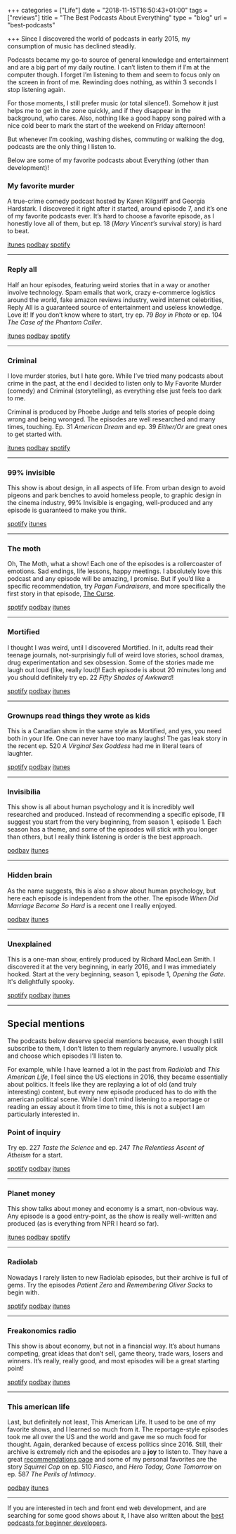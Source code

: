 +++
categories = ["Life"]
date = "2018-11-15T16:50:43+01:00"
tags = ["reviews"]
title = "The Best Podcasts About Everything"
type = "blog"
url = "best-podcasts"

+++
Since I discovered the world of podcasts in early 2015, my consumption of music has declined steadily.

Podcasts became my go-to source of general knowledge and entertainment and are a big part of my daily routine. I can’t listen to them if I’m at the computer though. I forget I’m listening to them and seem to focus only on the screen in front of me. Rewinding does nothing, as within 3 seconds I stop listening again.

For those moments, I still prefer music (or total silence!). Somehow it just helps me to get in the zone quickly, and if they disappear in the background, who cares. Also, nothing like a good happy song paired with a nice cold beer to mark the start of the weekend on Friday afternoon!

But whenever I’m cooking, washing dishes, commuting or walking the dog, podcasts are the only thing I listen to.

Below are some of my favorite podcasts about Everything (other than development)!

### My favorite murder

A true-crime comedy podcast hosted by Karen Kilgariff and Georgia Hardstark. I discovered it right after it started, around episode 7, and it’s one of my favorite podcasts ever. It’s hard to choose a favorite episode, as I honestly love all of them, but ep. 18 (_Mary Vincent’s_ survival story) is hard to beat.

[itunes](https://itunes.apple.com/us/podcast/my-favorite-murder-karen-kilgariff-georgia-hardstark/id1074507850?mt=2) [podbay](http://podbay.fm/show/1074507850) [spotify](https://open.spotify.com/show/0U9S5J2ltMaKdxIfLuEjzE)

***

### Reply all

Half an hour episodes, featuring weird stories that in a way or another involve technology. Spam emails that work, crazy e-commerce logistics around the world, fake amazon reviews industry, weird internet celebrities, Reply All is a guaranteed source of entertainment and useless knowledge. Love it! If you don’t know where to start, try ep. 79 _Boy in Photo_ or ep. 104 _The Case of the Phantom Caller_.

[itunes](https://itunes.apple.com/us/podcast/reply-all/id941907967?mt=2) [podbay](http://podbay.fm/show/941907967) [spotify](https://open.spotify.com/show/7gozmLqbcbr6PScMjc0Zl4)

***

### Criminal

I love murder stories, but I hate gore. While I’ve tried many podcasts about crime in the past, at the end I decided to listen only to My Favorite Murder (comedy) and Criminal (storytelling), as everything else just feels too dark to me.

Criminal is produced by Phoebe Judge and tells stories of people doing wrong and being wronged. The episodes are well researched and many times, touching. Ep. 31 _American Dream_ and ep. 39 _Either/Or_ are great ones to get started with.

[itunes](https://itunes.apple.com/us/podcast/criminal/id809264944?mt=2) [podbay](http://podbay.fm/show/809264944) [spotify](https://open.spotify.com/show/3ictIqfumbmEuWdt9xWQp5)

***

### 99% invisible

This show is about design, in all aspects of life. From urban design to avoid pigeons and park benches to avoid homeless people, to graphic design in the cinema industry, 99% Invisible is engaging, well-produced and any episode is guaranteed to make you think.

[spotify](https://open.spotify.com/show/2VRS1IJCTn2Nlkg33ZVfkM) [itunes](https://itunes.apple.com/us/podcast/99-invisible/id394775318?mt=2)

***

### The moth

Oh, The Moth, what a show! Each one of the episodes is a rollercoaster of emotions. Sad endings, life lessons, happy meetings. I absolutely love this podcast and any episode will be amazing, I promise. But if you’d like a specific recommendation, try _Pagan Fundraisers_, and more specifically the first story in that episode, [The Curse](https://themoth.org/stories/the-curse).

[spotify](https://open.spotify.com/show/5UKrcYdaGbq10z97yqi81N) [podbay](http://podbay.fm/show/275699983) [itunes](https://itunes.apple.com/us/podcast/the-moth/id275699983?mt=2)

***

### Mortified

I thought I was weird, until I discovered Mortified. In it, adults read their teenage journals, not-surprisingly full of weird love stories, school dramas, drug experimentation and sex obsession. Some of the stories made me laugh out loud (like, really loud)! Each episode is about 20 minutes long and you should definitely try ep. 22 _Fifty Shades of Awkward_!

[spotify](https://open.spotify.com/show/4ujhMZWw65aklkutNnwmJN) [podbay](http://podbay.fm/show/964902342) [itunes](https://itunes.apple.com/us/podcast/the-mortified-podcast/id964902342?mt=2)

***

### Grownups read things they wrote as kids

This is a Canadian show in the same style as Mortified, and yes, you need both in your life. One can never have too many laughs! The gas leak story in the recent ep. 520 _A Virginal Sex Goddess_ had me in literal tears of laughter.

[spotify](https://open.spotify.com/show/0tKu6eD6VDfxboZoWd0j6H) [podbay](http://podbay.fm/show/890900960) [itunes](https://itunes.apple.com/us/podcast/grownups-read-things-they-wrote-as-kids/id890900960?mt=2)

***

### Invisibilia

This show is all about human psychology and it is incredibly well researched and produced. Instead of recommending a specific episode, I’ll suggest you start from the very beginning, from season 1, episode 1. Each season has a theme, and some of the episodes will stick with you longer than others, but I really think listening is order is the best approach.

[podbay](http://podbay.fm/show/953290300) [itunes](https://itunes.apple.com/us/podcast/invisibilia/id953290300?mt=2)

***

### Hidden brain

As the name suggests, this is also a show about human psychology, but here each episode is independent from the other. The episode _When Did Marriage Become So Hard_ is a recent one I really enjoyed.

[podbay](http://podbay.fm/show/1028908750) [itunes](https://itunes.apple.com/us/podcast/hidden-brain/id1028908750?mt=2)

***

### Unexplained

This is a one-man show, entirely produced by Richard MacLean Smith. I discovered it at the very beginning, in early 2016, and I was immediately hooked. Start at the very beginning, season 1, episode 1, _Opening the Gate_. It's delightfully spooky.

[spotify](https://open.spotify.com/show/269rqhbJIyaCbIzEI4BzCz) [podbay](http://podbay.fm/show/1078112813) [itunes](https://itunes.apple.com/us/podcast/unexplained/id1078112813?mt=2)

***

## Special mentions

The podcasts below deserve special mentions because, even though I still subscribe to them, I don’t listen to them regularly anymore. I usually pick and choose which episodes I’ll listen to.

For example, while I have learned a lot in the past from _Radiolab_ and _This American Life_, I feel since the US elections in 2016, they became essentially about politics. It feels like they are replaying a lot of old (and truly interesting) content, but every new episode produced has to do with the american political scene. While I don’t mind listening to a reportage or reading an essay about it from time to time, this is not a subject I am particularly interested in.

### Point of inquiry

Try ep. 227 _Taste the Science_ and ep. 247 _The Relentless Ascent of Atheism_ for a start.

[spotify](https://open.spotify.com/show/53S5tygwxoJPVc8qB4p3xN) [podbay](http://podbay.fm/show/107134018) [itunes](https://itunes.apple.com/us/podcast/point-of-inquiry/id107134018?mt=2)

***

### Planet money

This show talks about money and economy is a smart, non-obvious way. Any episode is a good entry-point, as the show is really well-written and produced (as is everything from NPR I heard so far).

[itunes](https://itunes.apple.com/us/podcast/planet-money/id290783428?mt=2) [podbay](http://podbay.fm/show/290783428) [spotify](https://open.spotify.com/show/3IxBvrECHRz9xID8HgBH1E)

***

### Radiolab

Nowadays I rarely listen to new Radiolab episodes, but their archive is full of gems. Try the episodes _Patient Zero_ and _Remembering Oliver Sacks_ to begin with.

[spotify](https://open.spotify.com/show/2hmkzUtix0qTqvtpPcMzEL) [podbay](http://podbay.fm/show/152249110) [itunes](https://itunes.apple.com/us/podcast/radiolab/id152249110?mt=2)

***

### Freakonomics radio

This show is about economy, but not in a financial way. It’s about humans competing, great ideas that don’t sell, game theory, trade wars, losers and winners. It’s really, really good, and most episodes will be a great starting point!

[spotify](https://open.spotify.com/show/6z4NLXyHPga1UmSJsPK7G1) [podbay](http://podbay.fm/show/354668519) [itunes](https://itunes.apple.com/us/podcast/freakonomics-radio/id354668519?mt=2)

***

### This american life

Last, but definitely not least, This American Life. It used to be one of my favorite shows, and I learned so much from it. The reportage-style episodes took me all over the US and the world and gave me so much food for thought. Again, deranked because of excess politics since 2016. Still, their archive is extremely rich and the episodes are a **joy** to listen to. They have a great [recommendations page](https://www.thisamericanlife.org/recommended) and some of my personal favorites are the story _Squirrel Cop_ on ep. 510 _Fiasco_, and _Hero Today, Gone Tomorrow_ on ep. 587 _The Perils of Intimacy_.

[podbay](http://podbay.fm/show/201671138) [itunes](https://itunes.apple.com/us/podcast/this-american-life/id201671138?mt=2)

***

If you are interested in tech and front end web development, and are searching for some good shows about it, I have also written about the [best podcasts for beginner developers](https://mairamartins.com/blog/podcasts-beginner-developer/).